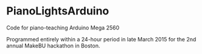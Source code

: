 # PianoLightsArduino
Code for piano-teaching Arduino Mega 2560

Programmed entirely within a 24-hour period in late March 2015 for the 2nd annual MakeBU hackathon in Boston.
